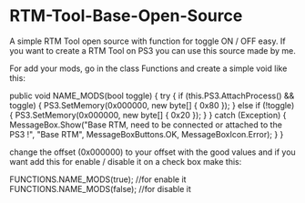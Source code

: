 # RTM-Tool-Base-Open-Source
A simple RTM Tool open source with function for toggle ON / OFF easy. If you want to create a RTM Tool on PS3 you can use this source made by me.

For add your mods, go in the class Functions and create a simple void like this:

 public void NAME_MODS(bool toggle)
        {
            try
            {
                if (this.PS3.AttachProcess() && toggle)
                {
                    PS3.SetMemory(0x000000, new byte[] { 0x80 });
                }
                else if (!toggle)
                {
                    PS3.SetMemory(0x000000, new byte[] { 0x20 });
                }
            }
            catch (Exception)
            {
                MessageBox.Show("Base RTM, need to be connected or attached to the PS3 !", "Base RTM", MessageBoxButtons.OK, MessageBoxIcon.Error);
            }
        }
        
change the offset (0x000000) to your offset with the good values and if you want add this for enable / disable it on a check box make this:

FUNCTIONS.NAME_MODS(true); //for enable it
FUNCTIONS.NAME_MODS(false); //for disable it
